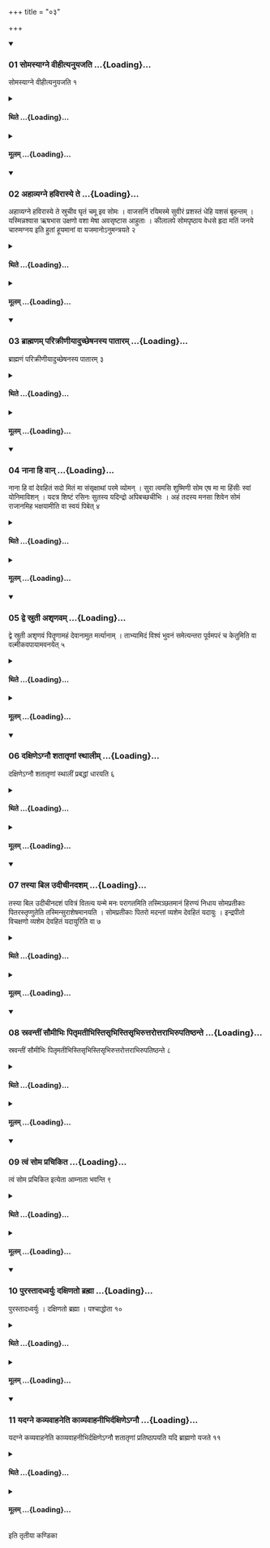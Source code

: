 +++
title = "०३"

+++

<div class="js_include" includetitle="true" newlevelforh1="3" unfilled url="/vedAH_yajuH/taittirIyam/sUtram/ApastambaH/shrautam/vishvAsa-prastutiH/19/03/01_somasyAgne_vIhItyanuyajati.md">
<details open><summary><h3>01 सोमस्याग्ने वीहीत्यनुयजति ...{Loading}...</h3></summary>

सोमस्याग्ने वीहीत्यनुयजति १
</details>
</div>
<div class="js_include collapsed" newlevelforh1="4" title="थिते" unfilled url="/vedAH_yajuH/taittirIyam/sUtram/ApastambaH/shrautam/thite/19/03/01_somasyAgne_vIhItyanuyajati.md">
<details><summary><h4>थिते ...{Loading}...</h4></summary>

सोमस्याग्ने वीहीत्यनुयजति १
</details>
</div>
<div class="js_include collapsed" newlevelforh1="4" title="मूलम्" unfilled url="/vedAH_yajuH/taittirIyam/sUtram/ApastambaH/shrautam/mUlam/19/03/01_somasyAgne_vIhItyanuyajati.md">
<details><summary><h4>मूलम् ...{Loading}...</h4></summary>

सोमस्याग्ने वीहीत्यनुयजति १
</details>
</div>
<div class="js_include" includetitle="true" newlevelforh1="3" unfilled url="/vedAH_yajuH/taittirIyam/sUtram/ApastambaH/shrautam/vishvAsa-prastutiH/19/03/02_ahAvyagne_havirAsye_te.md">
<details open><summary><h3>02 अहाव्यग्ने हविरास्ये ते ...{Loading}...</h3></summary>

अहाव्यग्ने हविरास्ये ते स्रुचीव घृतं चमू इव सोमः । वाजसनिं रयिमस्मे सुवीरं प्रशस्तं धेहि यशसं बृहन्तम् । यस्मिन्नश्वास ऋषभास उक्षणो वशा मेषा अवसृष्टास आहुताः । कीलालपे सोमपृष्ठाय वेधसे हृदा मतिं जनये चारुमग्नय इति हुतां हूयमानां वा यजमानोऽनुमन्त्रयते २
</details>
</div>
<div class="js_include collapsed" newlevelforh1="4" title="थिते" unfilled url="/vedAH_yajuH/taittirIyam/sUtram/ApastambaH/shrautam/thite/19/03/02_ahAvyagne_havirAsye_te.md">
<details><summary><h4>थिते ...{Loading}...</h4></summary>

अहाव्यग्ने हविरास्ये ते स्रुचीव घृतं चमू इव सोमः । वाजसनिं रयिमस्मे सुवीरं प्रशस्तं धेहि यशसं बृहन्तम् । यस्मिन्नश्वास ऋषभास उक्षणो वशा मेषा अवसृष्टास आहुताः । कीलालपे सोमपृष्ठाय वेधसे हृदा मतिं जनये चारुमग्नय इति हुतां हूयमानां वा यजमानोऽनुमन्त्रयते २
</details>
</div>
<div class="js_include collapsed" newlevelforh1="4" title="मूलम्" unfilled url="/vedAH_yajuH/taittirIyam/sUtram/ApastambaH/shrautam/mUlam/19/03/02_ahAvyagne_havirAsye_te.md">
<details><summary><h4>मूलम् ...{Loading}...</h4></summary>

अहाव्यग्ने हविरास्ये ते स्रुचीव घृतं चमू इव सोमः । वाजसनिं रयिमस्मे सुवीरं प्रशस्तं धेहि यशसं बृहन्तम् । यस्मिन्नश्वास ऋषभास उक्षणो वशा मेषा अवसृष्टास आहुताः । कीलालपे सोमपृष्ठाय वेधसे हृदा मतिं जनये चारुमग्नय इति हुतां हूयमानां वा यजमानोऽनुमन्त्रयते २
</details>
</div>
<div class="js_include" includetitle="true" newlevelforh1="3" unfilled url="/vedAH_yajuH/taittirIyam/sUtram/ApastambaH/shrautam/vishvAsa-prastutiH/19/03/03_brAhmaNam_parikrINIyAduchCheShanasya_pAtAram.md">
<details open><summary><h3>03 ब्राह्मणम् परिक्रीणीयादुच्छेषनस्य पातारम् ...{Loading}...</h3></summary>

ब्राह्मणं परिक्रीणीयादुच्छेषनस्य पातारम् ३
</details>
</div>
<div class="js_include collapsed" newlevelforh1="4" title="थिते" unfilled url="/vedAH_yajuH/taittirIyam/sUtram/ApastambaH/shrautam/thite/19/03/03_brAhmaNam_parikrINIyAduchCheShanasya_pAtAram.md">
<details><summary><h4>थिते ...{Loading}...</h4></summary>

ब्राह्मणं परिक्रीणीयादुच्छेषनस्य पातारम् ३
</details>
</div>
<div class="js_include collapsed" newlevelforh1="4" title="मूलम्" unfilled url="/vedAH_yajuH/taittirIyam/sUtram/ApastambaH/shrautam/mUlam/19/03/03_brAhmaNam_parikrINIyAduchCheShanasya_pAtAram.md">
<details><summary><h4>मूलम् ...{Loading}...</h4></summary>

ब्राह्मणं परिक्रीणीयादुच्छेषनस्य पातारम् ३
</details>
</div>
<div class="js_include" includetitle="true" newlevelforh1="3" unfilled url="/vedAH_yajuH/taittirIyam/sUtram/ApastambaH/shrautam/vishvAsa-prastutiH/19/03/04_nAnA_hi_vAn.md">
<details open><summary><h3>04 नाना हि वान् ...{Loading}...</h3></summary>

नाना हि वां देवहितं सदो मितं मा संसृक्षाथां परमे व्योमन् । सुरा त्वमसि शुष्मिणी सोम एष मा मा हिंसीः स्वां योनिमाविशन् । यदत्र शिष्टं रसिनः सुतस्य यदिन्द्रो अपिबच्छचीभिः । अहं तदस्य मनसा शिवेन सोमं राजानमिह भक्षयामीति वा स्वयं पिबेत् ४
</details>
</div>
<div class="js_include collapsed" newlevelforh1="4" title="थिते" unfilled url="/vedAH_yajuH/taittirIyam/sUtram/ApastambaH/shrautam/thite/19/03/04_nAnA_hi_vAn.md">
<details><summary><h4>थिते ...{Loading}...</h4></summary>

नाना हि वां देवहितं सदो मितं मा संसृक्षाथां परमे व्योमन् । सुरा त्वमसि शुष्मिणी सोम एष मा मा हिंसीः स्वां योनिमाविशन् । यदत्र शिष्टं रसिनः सुतस्य यदिन्द्रो अपिबच्छचीभिः । अहं तदस्य मनसा शिवेन सोमं राजानमिह भक्षयामीति वा स्वयं पिबेत् ४
</details>
</div>
<div class="js_include collapsed" newlevelforh1="4" title="मूलम्" unfilled url="/vedAH_yajuH/taittirIyam/sUtram/ApastambaH/shrautam/mUlam/19/03/04_nAnA_hi_vAn.md">
<details><summary><h4>मूलम् ...{Loading}...</h4></summary>

नाना हि वां देवहितं सदो मितं मा संसृक्षाथां परमे व्योमन् । सुरा त्वमसि शुष्मिणी सोम एष मा मा हिंसीः स्वां योनिमाविशन् । यदत्र शिष्टं रसिनः सुतस्य यदिन्द्रो अपिबच्छचीभिः । अहं तदस्य मनसा शिवेन सोमं राजानमिह भक्षयामीति वा स्वयं पिबेत् ४
</details>
</div>
<div class="js_include" includetitle="true" newlevelforh1="3" unfilled url="/vedAH_yajuH/taittirIyam/sUtram/ApastambaH/shrautam/vishvAsa-prastutiH/19/03/05_dve_srutI_ashRNavam.md">
<details open><summary><h3>05 द्वे स्रुती अशृणवम् ...{Loading}...</h3></summary>

द्वे स्रुती अशृणवं पितॄणामहं देवानामुत मर्त्यानाम् । ताभ्यामिदं विश्वं भुवनं समेत्यन्तरा पूर्वमपरं च केतुमिति वा वल्मीकवपायामवनयेत् ५
</details>
</div>
<div class="js_include collapsed" newlevelforh1="4" title="थिते" unfilled url="/vedAH_yajuH/taittirIyam/sUtram/ApastambaH/shrautam/thite/19/03/05_dve_srutI_ashRNavam.md">
<details><summary><h4>थिते ...{Loading}...</h4></summary>

द्वे स्रुती अशृणवं पितॄणामहं देवानामुत मर्त्यानाम् । ताभ्यामिदं विश्वं भुवनं समेत्यन्तरा पूर्वमपरं च केतुमिति वा वल्मीकवपायामवनयेत् ५
</details>
</div>
<div class="js_include collapsed" newlevelforh1="4" title="मूलम्" unfilled url="/vedAH_yajuH/taittirIyam/sUtram/ApastambaH/shrautam/mUlam/19/03/05_dve_srutI_ashRNavam.md">
<details><summary><h4>मूलम् ...{Loading}...</h4></summary>

द्वे स्रुती अशृणवं पितॄणामहं देवानामुत मर्त्यानाम् । ताभ्यामिदं विश्वं भुवनं समेत्यन्तरा पूर्वमपरं च केतुमिति वा वल्मीकवपायामवनयेत् ५
</details>
</div>
<div class="js_include" includetitle="true" newlevelforh1="3" unfilled url="/vedAH_yajuH/taittirIyam/sUtram/ApastambaH/shrautam/vishvAsa-prastutiH/19/03/06_daxiNe-gnau_shatAtRNAM_sthAlIm.md">
<details open><summary><h3>06 दक्षिणेऽग्नौ शतातृणां स्थालीम् ...{Loading}...</h3></summary>

दक्षिणेऽग्नौ शतातृणां स्थालीं प्रबद्धां धारयति ६
</details>
</div>
<div class="js_include collapsed" newlevelforh1="4" title="थिते" unfilled url="/vedAH_yajuH/taittirIyam/sUtram/ApastambaH/shrautam/thite/19/03/06_daxiNe-gnau_shatAtRNAM_sthAlIm.md">
<details><summary><h4>थिते ...{Loading}...</h4></summary>

दक्षिणेऽग्नौ शतातृणां स्थालीं प्रबद्धां धारयति ६
</details>
</div>
<div class="js_include collapsed" newlevelforh1="4" title="मूलम्" unfilled url="/vedAH_yajuH/taittirIyam/sUtram/ApastambaH/shrautam/mUlam/19/03/06_daxiNe-gnau_shatAtRNAM_sthAlIm.md">
<details><summary><h4>मूलम् ...{Loading}...</h4></summary>

दक्षिणेऽग्नौ शतातृणां स्थालीं प्रबद्धां धारयति ६
</details>
</div>
<div class="js_include" includetitle="true" newlevelforh1="3" unfilled url="/vedAH_yajuH/taittirIyam/sUtram/ApastambaH/shrautam/vishvAsa-prastutiH/19/03/07_tasyA_bila_udIchInadasham.md">
<details open><summary><h3>07 तस्या बिल उदीचीनदशम् ...{Loading}...</h3></summary>

तस्या बिल उदीचीनदशं पवित्रं वितत्य यन्मे मनः परागतमिति तस्मिञ्छतमानं हिरण्यं निधाय सोमप्रतीकाः पितरस्तृप्णुतेति तस्मिन्सुराशेषमानयति । सोमप्रतीकाः पितरो मदन्तां व्यशेम देवहितं यदायुः । इन्द्रपीतो विचक्षणो व्यशेम देवहितं यदायुरिति वा ७
</details>
</div>
<div class="js_include collapsed" newlevelforh1="4" title="थिते" unfilled url="/vedAH_yajuH/taittirIyam/sUtram/ApastambaH/shrautam/thite/19/03/07_tasyA_bila_udIchInadasham.md">
<details><summary><h4>थिते ...{Loading}...</h4></summary>

तस्या बिल उदीचीनदशं पवित्रं वितत्य यन्मे मनः परागतमिति तस्मिञ्छतमानं हिरण्यं निधाय सोमप्रतीकाः पितरस्तृप्णुतेति तस्मिन्सुराशेषमानयति । सोमप्रतीकाः पितरो मदन्तां व्यशेम देवहितं यदायुः । इन्द्रपीतो विचक्षणो व्यशेम देवहितं यदायुरिति वा ७
</details>
</div>
<div class="js_include collapsed" newlevelforh1="4" title="मूलम्" unfilled url="/vedAH_yajuH/taittirIyam/sUtram/ApastambaH/shrautam/mUlam/19/03/07_tasyA_bila_udIchInadasham.md">
<details><summary><h4>मूलम् ...{Loading}...</h4></summary>

तस्या बिल उदीचीनदशं पवित्रं वितत्य यन्मे मनः परागतमिति तस्मिञ्छतमानं हिरण्यं निधाय सोमप्रतीकाः पितरस्तृप्णुतेति तस्मिन्सुराशेषमानयति । सोमप्रतीकाः पितरो मदन्तां व्यशेम देवहितं यदायुः । इन्द्रपीतो विचक्षणो व्यशेम देवहितं यदायुरिति वा ७
</details>
</div>
<div class="js_include" includetitle="true" newlevelforh1="3" unfilled url="/vedAH_yajuH/taittirIyam/sUtram/ApastambaH/shrautam/vishvAsa-prastutiH/19/03/08_sravantIM_saumIbhiH_pitRmatIbhistisRbhistisRbhiruttarottarAbhirupatiShThante.md">
<details open><summary><h3>08 स्रवन्तीं सौमीभिः पितृमतीभिस्तिसृभिस्तिसृभिरुत्तरोत्तराभिरुपतिष्ठन्ते ...{Loading}...</h3></summary>

स्रवन्तीं सौमीभिः पितृमतीभिस्तिसृभिस्तिसृभिरुत्तरोत्तराभिरुपतिष्ठन्ते ८
</details>
</div>
<div class="js_include collapsed" newlevelforh1="4" title="थिते" unfilled url="/vedAH_yajuH/taittirIyam/sUtram/ApastambaH/shrautam/thite/19/03/08_sravantIM_saumIbhiH_pitRmatIbhistisRbhistisRbhiruttarottarAbhirupatiShThante.md">
<details><summary><h4>थिते ...{Loading}...</h4></summary>

स्रवन्तीं सौमीभिः पितृमतीभिस्तिसृभिस्तिसृभिरुत्तरोत्तराभिरुपतिष्ठन्ते ८
</details>
</div>
<div class="js_include collapsed" newlevelforh1="4" title="मूलम्" unfilled url="/vedAH_yajuH/taittirIyam/sUtram/ApastambaH/shrautam/mUlam/19/03/08_sravantIM_saumIbhiH_pitRmatIbhistisRbhistisRbhiruttarottarAbhirupatiShThante.md">
<details><summary><h4>मूलम् ...{Loading}...</h4></summary>

स्रवन्तीं सौमीभिः पितृमतीभिस्तिसृभिस्तिसृभिरुत्तरोत्तराभिरुपतिष्ठन्ते ८
</details>
</div>
<div class="js_include" includetitle="true" newlevelforh1="3" unfilled url="/vedAH_yajuH/taittirIyam/sUtram/ApastambaH/shrautam/vishvAsa-prastutiH/19/03/09_tvaM_soma_prachikita.md">
<details open><summary><h3>09 त्वं सोम प्रचिकित ...{Loading}...</h3></summary>

त्वं सोम प्रचिकित इत्येता आम्नाता भवन्ति ९
</details>
</div>
<div class="js_include collapsed" newlevelforh1="4" title="थिते" unfilled url="/vedAH_yajuH/taittirIyam/sUtram/ApastambaH/shrautam/thite/19/03/09_tvaM_soma_prachikita.md">
<details><summary><h4>थिते ...{Loading}...</h4></summary>

त्वं सोम प्रचिकित इत्येता आम्नाता भवन्ति ९
</details>
</div>
<div class="js_include collapsed" newlevelforh1="4" title="मूलम्" unfilled url="/vedAH_yajuH/taittirIyam/sUtram/ApastambaH/shrautam/mUlam/19/03/09_tvaM_soma_prachikita.md">
<details><summary><h4>मूलम् ...{Loading}...</h4></summary>

त्वं सोम प्रचिकित इत्येता आम्नाता भवन्ति ९
</details>
</div>
<div class="js_include" includetitle="true" newlevelforh1="3" unfilled url="/vedAH_yajuH/taittirIyam/sUtram/ApastambaH/shrautam/vishvAsa-prastutiH/19/03/10_purastAdadhvaryuH_daxiNato_brahmA.md">
<details open><summary><h3>10 पुरस्तादध्वर्युः दक्षिणतो ब्रह्मा ...{Loading}...</h3></summary>

पुरस्तादध्वर्युः । दक्षिणतो ब्रह्मा । पश्चाद्धोता १०
</details>
</div>
<div class="js_include collapsed" newlevelforh1="4" title="थिते" unfilled url="/vedAH_yajuH/taittirIyam/sUtram/ApastambaH/shrautam/thite/19/03/10_purastAdadhvaryuH_daxiNato_brahmA.md">
<details><summary><h4>थिते ...{Loading}...</h4></summary>

पुरस्तादध्वर्युः । दक्षिणतो ब्रह्मा । पश्चाद्धोता १०
</details>
</div>
<div class="js_include collapsed" newlevelforh1="4" title="मूलम्" unfilled url="/vedAH_yajuH/taittirIyam/sUtram/ApastambaH/shrautam/mUlam/19/03/10_purastAdadhvaryuH_daxiNato_brahmA.md">
<details><summary><h4>मूलम् ...{Loading}...</h4></summary>

पुरस्तादध्वर्युः । दक्षिणतो ब्रह्मा । पश्चाद्धोता १०
</details>
</div>
<div class="js_include" includetitle="true" newlevelforh1="3" unfilled url="/vedAH_yajuH/taittirIyam/sUtram/ApastambaH/shrautam/vishvAsa-prastutiH/19/03/11_yadagne_kavyavAhaneti_kAvyavAhanIbhirdaxiNe-gnau.md">
<details open><summary><h3>11 यदग्ने कव्यवाहनेति काव्यवाहनीभिर्दक्षिणेऽग्नौ ...{Loading}...</h3></summary>

यदग्ने कव्यवाहनेति काव्यवाहनीभिर्दक्षिणेऽग्नौ शतातृणां प्रतिष्ठापयति यदि ब्राह्मणो यजते ११
</details>
</div>
<div class="js_include collapsed" newlevelforh1="4" title="थिते" unfilled url="/vedAH_yajuH/taittirIyam/sUtram/ApastambaH/shrautam/thite/19/03/11_yadagne_kavyavAhaneti_kAvyavAhanIbhirdaxiNe-gnau.md">
<details><summary><h4>थिते ...{Loading}...</h4></summary>

यदग्ने कव्यवाहनेति काव्यवाहनीभिर्दक्षिणेऽग्नौ शतातृणां प्रतिष्ठापयति यदि ब्राह्मणो यजते ११
</details>
</div>
<div class="js_include collapsed" newlevelforh1="4" title="मूलम्" unfilled url="/vedAH_yajuH/taittirIyam/sUtram/ApastambaH/shrautam/mUlam/19/03/11_yadagne_kavyavAhaneti_kAvyavAhanIbhirdaxiNe-gnau.md">
<details><summary><h4>मूलम् ...{Loading}...</h4></summary>

यदग्ने कव्यवाहनेति काव्यवाहनीभिर्दक्षिणेऽग्नौ शतातृणां प्रतिष्ठापयति यदि ब्राह्मणो यजते ११
</details>
</div>

  
इति तृतीया कण्डिका 
